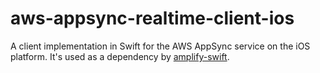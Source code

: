 # aws-appsync-realtime-client-ios

A client implementation in Swift for the AWS AppSync service on the iOS platform. It's used as a dependency by [amplify-swift](https://github.com/aws-amplify/amplify-swift).
